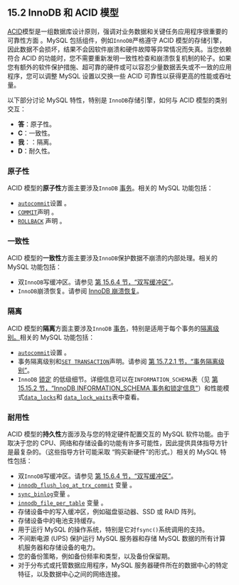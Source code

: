 ## 15.2 InnoDB 和 ACID 模型



[ACID](https://dev.mysql.com/doc/refman/8.0/en/glossary.html#glos_acid)模型是一组数据库设计原则，强调对业务数据和关键任务应用程序很重要的可靠性方面 。MySQL 包括组件，例如`InnoDB`严格遵守 ACID 模型的存储引擎，因此数据不会损坏，结果不会因软件崩溃和硬件故障等异常情况而失真。当您依赖符合 ACID 的功能时，您不需要重新发明一致性检查和崩溃恢复机制的轮子。如果您有额外的软件保护措施、超可靠的硬件或可以容忍少量数据丢失或不一致的应用程序，您可以调整 MySQL 设置以交换一些 ACID 可靠性以获得更高的性能或吞吐量。

以下部分讨论 MySQL 特性，特别是 `InnoDB`存储引擎，如何与 ACID 模型的类别交互：

- **答**：原子性。
- **C**：一致性。
- **我**：：隔离。
- **D**：耐久性。

### 原子性

ACID 模型的**原子性**方面主要涉及`InnoDB` [事务](https://dev.mysql.com/doc/refman/8.0/en/glossary.html#glos_transaction)。相关的 MySQL 功能包括：

- [`autocommit`](https://dev.mysql.com/doc/refman/8.0/en/server-system-variables.html#sysvar_autocommit)设置 。
- [`COMMIT`](https://dev.mysql.com/doc/refman/8.0/en/commit.html)声明 。
- [`ROLLBACK`](https://dev.mysql.com/doc/refman/8.0/en/commit.html) 声明 。

### 一致性

ACID 模型的**一致性**方面主要涉及`InnoDB`保护数据不崩溃的内部处理。相关的 MySQL 功能包括：

- 双`InnoDB`写缓冲区。请参见 [第 15.6.4 节，“双写缓冲区”](https://dev.mysql.com/doc/refman/8.0/en/innodb-doublewrite-buffer.html)。
- `InnoDB`崩溃恢复。请参阅 [InnoDB 崩溃恢复](https://dev.mysql.com/doc/refman/8.0/en/innodb-recovery.html#innodb-crash-recovery)。

### 隔离

ACID 模型的**隔离**方面主要涉及`InnoDB` [事务](https://dev.mysql.com/doc/refman/8.0/en/glossary.html#glos_transaction)，特别是适用于每个事务的[隔离级别。](https://dev.mysql.com/doc/refman/8.0/en/glossary.html#glos_isolation_level)相关的 MySQL 功能包括：

- [`autocommit`](https://dev.mysql.com/doc/refman/8.0/en/server-system-variables.html#sysvar_autocommit)设置 。
- 事务隔离级别和[`SET TRANSACTION`](https://dev.mysql.com/doc/refman/8.0/en/set-transaction.html)声明。请参阅 [第 15.7.2.1 节，“事务隔离级别”](https://dev.mysql.com/doc/refman/8.0/en/innodb-transaction-isolation-levels.html)。
- `InnoDB` [锁定](https://dev.mysql.com/doc/refman/8.0/en/glossary.html#glos_locking) 的低级细节。详细信息可以在`INFORMATION_SCHEMA`表（见 [第 15.15.2 节，“InnoDB INFORMATION_SCHEMA 事务和锁定信息”](https://dev.mysql.com/doc/refman/8.0/en/innodb-information-schema-transactions.html)）和性能模式[`data_locks`](https://dev.mysql.com/doc/refman/8.0/en/performance-schema-data-locks-table.html)和 [`data_lock_waits`](https://dev.mysql.com/doc/refman/8.0/en/performance-schema-data-lock-waits-table.html)表中查看。

### 耐用性

ACID 模型的**持久性**方面涉及与您的特定硬件配置交互的 MySQL 软件功能。由于取决于您的 CPU、网络和存储设备的功能有许多可能性，因此提供具体指导方针是最复杂的。（这些指导方针可能采取 “购买新硬件”的形式。）相关的 MySQL 特性包括：

- 双`InnoDB`写缓冲区。请参见 [第 15.6.4 节，“双写缓冲区”](https://dev.mysql.com/doc/refman/8.0/en/innodb-doublewrite-buffer.html)。
- [`innodb_flush_log_at_trx_commit`](https://dev.mysql.com/doc/refman/8.0/en/innodb-parameters.html#sysvar_innodb_flush_log_at_trx_commit) 变量 。
- [`sync_binlog`](https://dev.mysql.com/doc/refman/8.0/en/replication-options-binary-log.html#sysvar_sync_binlog)变量 。
- [`innodb_file_per_table`](https://dev.mysql.com/doc/refman/8.0/en/innodb-parameters.html#sysvar_innodb_file_per_table) 变量 。
- 存储设备中的写入缓冲区，例如磁盘驱动器、SSD 或 RAID 阵列。
- 存储设备中的电池支持缓存。
- 用于运行 MySQL 的操作系统，特别是它对`fsync()`系统调用的支持。
- 不间断电源 (UPS) 保护运行 MySQL 服务器和存储 MySQL 数据的所有计算机服务器和存储设备的电力。
- 您的备份策略，例如备份频率和类型，以及备份保留期。
- 对于分布式或托管数据应用程序，MySQL 服务器硬件所在的数据中心的特定特征，以及数据中心之间的网络连接。